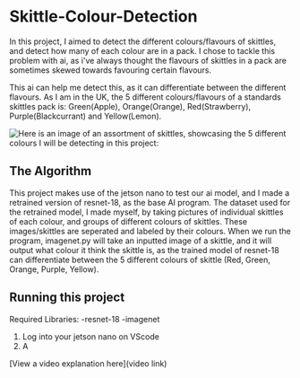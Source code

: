 # Skittle-Colour-Detection

 In this project, I aimed to detect the different colours/flavours of skittles, and detect how many of each colour are in a pack. I chose to tackle this problem with ai, as i've always thought the flavours of skittles in a pack are sometimes skewed towards favouring certain flavours. 
 
 This ai can help me detect this, as it can differentiate between the different flavours. As I am in the UK, the 5 different colours/flavours of a standards skittles pack is: Green(Apple), Orange(Orange), Red(Strawberry), Purple(Blackcurrant) and Yellow(Lemon).

![Here is an image of an assortment of skittles, showcasing the 5 different colours I will be detecting in this project:](https://hips.hearstapps.com/hmg-prod/images/skittles-candy-3-pound-bag-1613163635.jpg)

## The Algorithm

This project makes use of the jetson nano to test our ai model, and I made a retrained version of resnet-18, as the base AI program. The dataset used for the retrained model, I made myself, by taking pictures of individual skittles of each colour, and groups of different colours of skittles. These images/skittles are seperated and labeled by their colours. When we run the program, imagenet.py will take an inputted image of a skittle, and it will output what colour it think the skittle is, as the trained model of resnet-18 can differentiate between the 5 different colours of skittle (Red, Green, Orange, Purple, Yellow).

## Running this project

Required Libraries:
-resnet-18
-imagenet

1. Log into your jetson nano on VScode
2. A

[View a video explanation here](video link)
